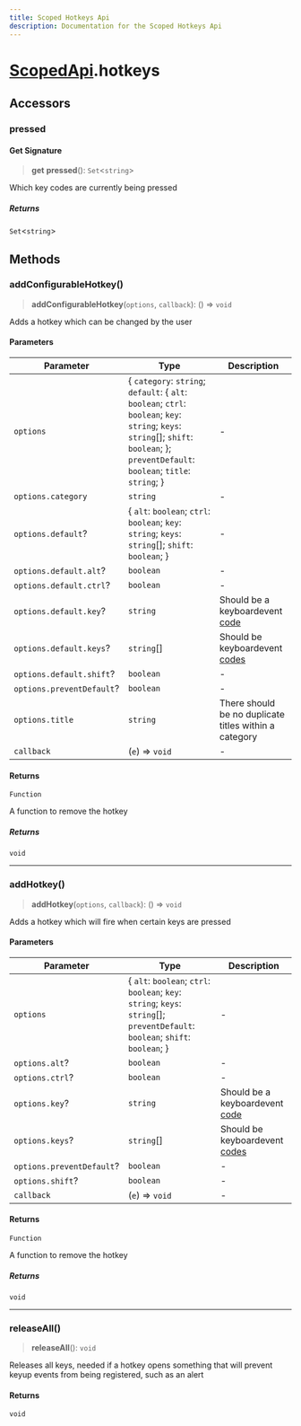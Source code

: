 ```yaml
---
title: Scoped Hotkeys Api
description: Documentation for the Scoped Hotkeys Api
---
```

# [ScopedApi](/api/scopedapi).hotkeys

## Accessors

### pressed

#### Get Signature

> **get** **pressed**(): `Set`\<`string`\>

Which key codes are currently being pressed

##### Returns

`Set`\<`string`\>

## Methods

### addConfigurableHotkey()

> **addConfigurableHotkey**(`options`, `callback`): () => `void`

Adds a hotkey which can be changed by the user

#### Parameters

| Parameter | Type | Description |
| ------ | ------ | ------ |
| `options` | \{ `category`: `string`; `default`: \{ `alt`: `boolean`; `ctrl`: `boolean`; `key`: `string`; `keys`: `string`[]; `shift`: `boolean`; \}; `preventDefault`: `boolean`; `title`: `string`; \} | - |
| `options.category` | `string` | - |
| `options.default`? | \{ `alt`: `boolean`; `ctrl`: `boolean`; `key`: `string`; `keys`: `string`[]; `shift`: `boolean`; \} | - |
| `options.default.alt`? | `boolean` | - |
| `options.default.ctrl`? | `boolean` | - |
| `options.default.key`? | `string` | Should be a keyboardevent [code](https://developer.mozilla.org/en-US/docs/Web/API/KeyboardEvent/code) |
| `options.default.keys`? | `string`[] | Should be keyboardevent [codes](https://developer.mozilla.org/en-US/docs/Web/API/KeyboardEvent/code) |
| `options.default.shift`? | `boolean` | - |
| `options.preventDefault`? | `boolean` | - |
| `options.title` | `string` | There should be no duplicate titles within a category |
| `callback` | (`e`) => `void` | - |

#### Returns

`Function`

A function to remove the hotkey

##### Returns

`void`

***

### addHotkey()

> **addHotkey**(`options`, `callback`): () => `void`

Adds a hotkey which will fire when certain keys are pressed

#### Parameters

| Parameter | Type | Description |
| ------ | ------ | ------ |
| `options` | \{ `alt`: `boolean`; `ctrl`: `boolean`; `key`: `string`; `keys`: `string`[]; `preventDefault`: `boolean`; `shift`: `boolean`; \} | - |
| `options.alt`? | `boolean` | - |
| `options.ctrl`? | `boolean` | - |
| `options.key`? | `string` | Should be a keyboardevent [code](https://developer.mozilla.org/en-US/docs/Web/API/KeyboardEvent/code) |
| `options.keys`? | `string`[] | Should be keyboardevent [codes](https://developer.mozilla.org/en-US/docs/Web/API/KeyboardEvent/code) |
| `options.preventDefault`? | `boolean` | - |
| `options.shift`? | `boolean` | - |
| `callback` | (`e`) => `void` | - |

#### Returns

`Function`

A function to remove the hotkey

##### Returns

`void`

***

### releaseAll()

> **releaseAll**(): `void`

Releases all keys, needed if a hotkey opens something that will
prevent keyup events from being registered, such as an alert

#### Returns

`void`
